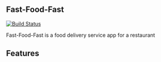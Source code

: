 ## Fast-Food-Fast
[![Build Status](https://travis-ci.org/Philipotieno/FAST_FOOD_FAST.svg?branch=ch-tests)](https://travis-ci.org/Philipotieno/FAST_FOOD_FAST)

Fast-Food-Fast is a food delivery service app for a restaurant

## Features